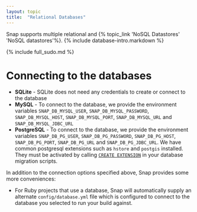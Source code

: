 ```yaml
---
layout: topic
title:  "Relational Databases"
---
```


Snap supports multiple relational and {% topic_link 'NoSQL Datastores' 'NoSQL datastores'%}. {% include database-intro.markdown %}

{% include full_sudo.md %}

# Connecting to the databases

* **SQLite** - SQLite does not need any credentials to create or connect to the database
* **MySQL** - To connect to the database, we provide the environment variables `SNAP_DB_MYSQL_USER`, `SNAP_DB_MYSQL_PASSWORD`, `SNAP_DB_MYSQL_HOST`, `SNAP_DB_MYSQL_PORT`, `SNAP_DB_MYSQL_URL` and `SNAP_DB_MYSQL_JDBC_URL`
* **PostgreSQL** - To connect to the database, we provide the environment variables `SNAP_DB_PG_USER`, `SNAP_DB_PG_PASSWORD`, `SNAP_DB_PG_HOST`, `SNAP_DB_PG_PORT`, `SNAP_DB_PG_URL` and `SNAP_DB_PG_JDBC_URL`. We have common postgresql extensions such as `hstore` and `postgis` installed. They must be activated by calling [`CREATE EXTENSION`](http://www.postgresql.org/docs/9.2/static/sql-createextension.html) in your database migration scripts.

In addition to the connection options specified above, Snap provides some more conveniences:

* For Ruby projects that use a database, Snap will automatically supply an alternate `config/database.yml` file which is configured to connect to the database you selected to run your build against.

